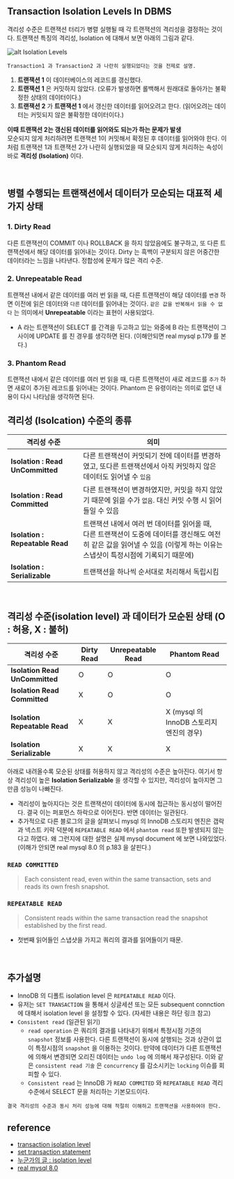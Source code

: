 ## Transaction Isolation Levels In DBMS
격리성 수준은 트랜잭션 터리가 병렬 실행될 때 각 트랜잭션의 격리성을 결정하는 것이다. 트랜잭션 특징의 
격리성, Isolation 에 대해서 보면 아래의 그림과 같다.

![alt Isolation Levels](../Image/Isolation_Levels%20Image.png)
```
Transaction1 과 Transaction2 과 나란히 실행되었다는 것을 전제로 설명.
```
1.  __트랜잭션 1__ 이 데이터베이스의 레코드를 갱신했다.
2.  __트랜잭션 1__ 은 커밋하지 않았다. (오류가 발생하면 롤백해서 원래대로 돌아가는 불확정한 상태의 데이터이다.)
3.  __트랜잭션 2__ 가 __트랜잭션 1__ 에서 갱신한 데이터를 읽어오려고 한다. (읽어오려는 데이터는 커밋되지 않은 불확정한 데이터이다.)

__이때 트랜잭션 2는 갱신된 데이터를 읽어와도 되는가 하는 문제가 발생__   
모순되지 않게 처리하려면 트랜잭션 1이 커밋해서 확정된 후 데이터를 읽어와야 한다. 이처럼 트랜잭션 1과 트랜잭션 2가 나란히 실행되었을 때 모순되지 않게 처리하는 속성이 바로 __격리성 (Isolation)__ 이다.

<BR>

## 병렬 수행되는 트랜잭션에서 데이터가 모순되는 대표적 세가지 상태
### __1.  Dirty Read__<BR />
다른 트랜잭션이 COMMIT 이나 ROLLBACK 을 하지 않았음에도 불구하고, 또 다른 트랜잭션에서 해당 데이터를 읽어내는 것이다. Dirty 는 흑백이 구분되지 않은 어중간한 데이터라는 느낌을 나타낸다. 정합성에 문제가 많은 격리 수준.


### __2.  Unrepeatable Read__<BR />
트랜잭션 내에서 같은 데이터를 여러 번 읽을 때, 다른 트랜잭션이 해당 데이터를 `변경` 하면 이전에 읽은 데이터와 `다른` 데이터를 읽어내는 것이다. `같은 값을 반복해서 읽을 수 없다` 는 의미에서 __Unrepeatable__ 이라는 표현이 사용되었다.
* A 라는 트랜잭션이 SELECT 를 간격을 두고하고 있는 와중에 B 라는 트랜잭션이 그 사이에 UPDATE 를 친 경우를 생각하면 된다. (이해안되면 real mysql p.179 를 본다.)


### __3.  Phantom Read__<BR />
트랜잭션 내에서 같은 데이터를 여러 번 읽을 때, 다른 트랜잭션이 새로 레코드를 `추가` 하면 새로이 추가된 레코드를 읽어내는 것이다. Phantom 은 유령이라는 의미로 없던 내용이 다시 나타남을 생각하면 된다.


## 격리성 (Isolcation) 수준의 종류
|                 격리성 수준                     |           의미            |
|------------------------------------------------|--------------------------|
| __Isolation : Read UnCommitted__ |다른 트랜잭션이 커밋되기 전에 데이터를 변경하였고, 또다른 트랜잭션에서 아직 커밋하지 않은 데이터도 읽어낼 수 `있음`|
| __Isolation : Read Committed__ |다른 트랜잭션이 변경하였지만, 커밋을 하지 않았기 때문에 읽을 수가 `없음`. 대신 커밋 수행 시 읽어들일 수 있음|
| __Isolation : Repeatable Read__ |트랜잭션 내에서 여러 번 데이터를 읽어올 때, <BR /> 다른 트랜잭션이 도중에 데이터를 갱신해도 여전히 같은 값을 읽어낼 수 있음 (이렇게 하는 이유는 스냅샷이 특정시점에 기록되기 때문에) |
| __Isolation : Serializable__ |트랜잭션을 하나씩 순서대로 처리해서 독립시킴|

<BR> 

## 격리성 수준(isolation level) 과 데이터가 모순된 상태 (O : 허용, X : 불허)
|           격리성 수준          |   Dirty Read   |    Unrepeatable Read     |    Phantom Read    |
|------------------------------|------|------|------|
| __Isolation Read UnCommitted__ | O | O | O |
| __Isolation Read Committed__ | X | O | O |
| __Isolation Repeatable Read__ | X | X | X (mysql 의 InnoDB 스토리지 엔진의 경우) |
| __Isolation Serializable__ | X | X | X |
   
아래로 내려올수록 모순된 상태를 허용하지 않고 격리성의 수준은 높아진다. 여기서 항상 격리성이 높은 __Isolation Serializable__ 을 생각할 수 있지만, 격리성이 높아지면 그만큼 성능이 나빠진다. 
* 격리성이 높아지다는 것은 트랜잭션이 데이터에 동시에 접근하는 동시성이 떨어진다. 결국 이는 퍼포먼스 하락으로 이어진다. 반면 데이터는 일관된다.
* 추가적으로 다른 블로그의 글을 살펴보니 mysql 의 InnoDB 스토리지 엔진은 갭락과 넥스트 키락 덕분에 `REPEATABLE READ` 에서 `phantom read` 또한 발생되지 않는다고 하였다. 왜 그런지에 대한 설명은 실제 mysql document 에 보면 나와있었다. (이해가 안되면 real mysql 8.0 의 p.183 을 살핀다.)

### `READ COMMITTED` 
> Each consistent read, even within the same transaction, sets and reads its own fresh snapshot.

### `REPEATABLE READ` 
> Consistent reads within the same transaction read the snapshot established by the first read.
* 첫번째 읽어들인 스냅샷을 가지고 쿼리의 결과를 읽어들이기 때문.

<BR>

## 추가설명
* InnoDB 의 디폴트 isolation level 은 `REPEATABLE READ` 이다.
* 유저는 `SET TRANSACTION` 을 통해서 싱글세션 또는 모든 subsequent connction 에 대해서 isolation level 을 설정할 수 있다. (자세한 내용은 하단 링크 참고)
* `Consistent read` (일관된 읽기)
    * `read operation` 은  쿼리의 결과를 나타내기 위해서 특정시점 기준의 `snapshot` 정보를 사용한다. 다른 트랜잭션이 동시에 살행되는 것과 상관이 없이 특정시점의 `snapshot` 을 이용하는 것이다. 만약에 데이터가 다른 트랜잭션에 의해서 변경되면 오리진 데이터는 `undo log` 에 의해서 재구성된다. 이와 같은 `consistent read 기술` 은 `concurrency` 를 감소시키는 `locking` 이슈를 회피할 수 있다.
    * `Consistent read` 는 InnoDB 가 `READ COMMITED` 와 `REPEATABLE READ` 격리수준에서 SELECT 문을 처리하는 기본모드이다.


```
결국 격리성의 수준과 동시 처리 성능에 대해 적절히 이해하고 트랜잭션을 사용하여야 한다.
```

## reference
* [transaction isolation level](https://dev.mysql.com/doc/refman/8.0/en/innodb-transaction-isolation-levels.html)
* [set transaction statement](https://dev.mysql.com/doc/refman/8.0/en/set-transaction.html#set-transaction-access-mode)
* [누군가의 글 : isolation level](https://jupiny.com/2018/11/30/mysql-transaction-isolation-levels/)
* [real mysql 8.0](#)
